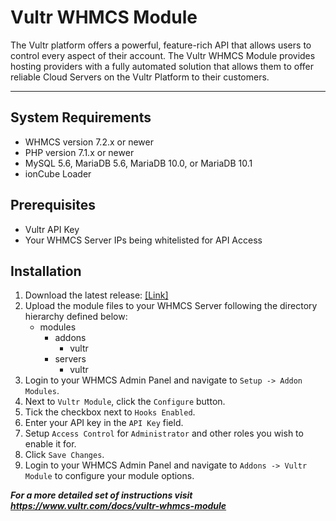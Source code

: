 # Vultr WHMCS Module

The Vultr platform offers a powerful, feature-rich API that allows users to control every aspect of their account. The Vultr WHMCS Module provides hosting providers with a fully automated solution that allows them to offer reliable Cloud Servers on the Vultr Platform to their customers.

***

## System Requirements
- WHMCS version 7.2.x or newer
- PHP version 7.1.x or newer
- MySQL 5.6, MariaDB 5.6, MariaDB 10.0, or MariaDB 10.1
- ionCube Loader
  
## Prerequisites
- Vultr API Key
- Your WHMCS Server IPs being whitelisted for API Access

## Installation
1. Download the latest release: [[Link]](https://github.com/vultr/whmcs-vultr/releases)
2. Upload the module files to your WHMCS Server following the directory hierarchy defined below:
   * modules
     * addons
       * vultr
     * servers
       * vultr
3. Login to your WHMCS Admin Panel and navigate to `Setup -> Addon Modules`.
4. Next to `Vultr Module`, click the `Configure` button.
5. Tick the checkbox next to `Hooks Enabled`.
6. Enter your API key in the `API Key` field.
7. Setup `Access Control` for `Administrator` and other roles you wish to enable it for.
8. Click `Save Changes`.
9. Login to your WHMCS Admin Panel and navigate to `Addons -> Vultr Module` to configure your module options.

***For a more detailed set of instructions visit https://www.vultr.com/docs/vultr-whmcs-module***